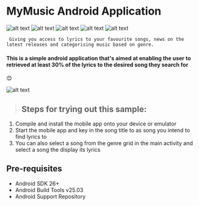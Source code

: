 # MyMusic Android Application 

![alt text](https://i.imgur.com/SoZCdXo.png)
![alt text](https://i.imgur.com/MR6vSG5.png)
![alt text](https://i.imgur.com/fNZ8e4G.png)
![alt text](https://i.imgur.com/RBIKXsi.png)
![alt text](https://i.imgur.com/kv0grI1.png)

```
 Giving you access to lyrics to your favourite songs, news on the latest releases and categorising music based on genre.
 ```

#### This is a simple android application that's aimed at enabling the user to retrieved at least 30% of the lyrics to the desired song they search for

:blush:

![alt text](https://i.imgur.com/SPfj2iP.png)

> ## Steps for trying out this sample:

 1. Compile and install the mobile app onto your device or emulator
 2. Start the mobile app and key in the song title to as song you intend to find lyrics to
 3. You can also select a song from the genre grid in the main activity and select a song the display its lyrics


## Pre-requisites

* Android SDK 26+
* Android Build Tools v25.03
* Android Support Repository

